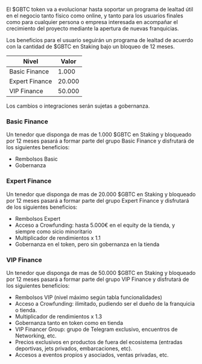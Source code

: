 El $GBTC token va a evolucionar hasta soportar un programa de lealtad útil en el negocio tanto físico como online, y tanto para los usuarios finales como para cualquier persona o empresa interesada en acompañar el crecimiento del proyecto mediante la apertura de nuevas franquicias.

Los beneficios para el usuario seguirán un programa de lealtad de acuerdo con la cantidad de $GBTC en Staking bajo un bloqueo de 12 meses.

| Nivel          | Valor  |
| -------------- | ------ |
| Basic Finance  | 1.000  |
| Expert Finance | 20.000 |
| VIP Finance    | 50.000 |

Los cambios o integraciones serán sujetas a gobernanza.

### Basic Finance

Un tenedor que disponga de mas de 1.000 $GBTC en Staking y bloqueado por 12 meses pasará a formar parte del grupo Basic Finance y disfrutará de los siguientes beneficios:

- Rembolsos Basic
- Gobernanza

### Expert Finance

Un tenedor que disponga de mas de 20.000 $GBTC en Staking y bloqueado por 12 meses pasará a formar parte del grupo Expert Finance y disfrutará de los siguientes beneficios:

- Rembolsos Expert
- Acceso a Crowfunding: hasta 5.000€ en el equity de la tienda, y siempre como sicio minoritario
- Multiplicador de rendimientos x 1.1
- Gobernanza en el token, pero sin gobernanza en la tienda

### VIP Finance

Un tenedor que disponga de mas de 50.000 $GBTC en Staking y bloqueado por 12 meses pasará a formar parte del grupo VIP Finance y disfrutará de los siguientes beneficios:

- Rembolsos VIP (nivel máximo según tabla funcionalidades)
- Acceso a Crowfunding: ilimitado, pudiendo ser el dueño de la franquicia o tienda.
- Multiplicador de rendimientos x 1.3
- Gobernanza tanto en token como en tienda
- VIP Financer Group: grupo de Telegram exclusivo, encuentros de Networking, etc.
- Precios exclusivos en productos de fuera del ecosistema (entradas deportivas, jets privados, embarcaciones, etc).
- Accesos a eventos propios y asociados, ventas privadas, etc.
